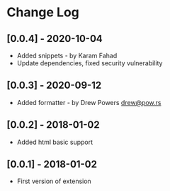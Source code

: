 # Change Log

## [0.0.4] - 2020-10-04
- Added snippets - by Karam Fahad
- Update dependencies, fixed security vulnerability

## [0.0.3] - 2020-09-12
- Added formatter - by Drew Powers <drew@pow.rs>

## [0.0.2] - 2018-01-02
- Added html basic support

## [0.0.1] - 2018-01-02
- First version of extension
